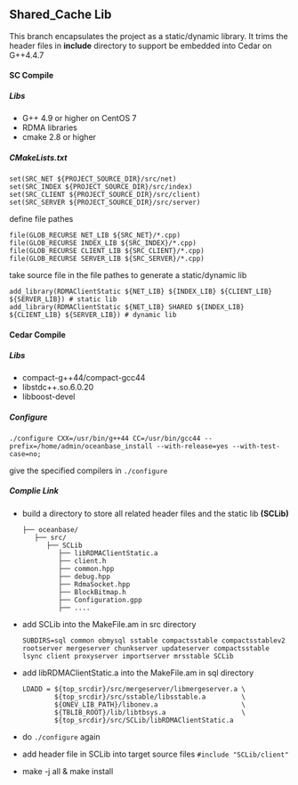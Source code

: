 ## Shared_Cache Lib
This branch encapsulates the project as a static/dynamic library. It trims the header files in **include** directory to support be embedded into Cedar on G++4.4.7

#### SC Compile
##### Libs
+ G++ 4.9 or higher on CentOS 7
+ RDMA libraries
+ cmake 2.8 or higher

##### CMakeLists.txt
    set(SRC_NET ${PROJECT_SOURCE_DIR}/src/net)
    set(SRC_INDEX ${PROJECT_SOURCE_DIR}/src/index)
    set(SRC_CLIENT ${PROJECT_SOURCE_DIR}/src/client)
    set(SRC_SERVER ${PROJECT_SOURCE_DIR}/src/server)
    
define file pathes

    file(GLOB_RECURSE NET_LIB ${SRC_NET}/*.cpp)
    file(GLOB_RECURSE INDEX_LIB ${SRC_INDEX}/*.cpp)
    file(GLOB_RECURSE CLIENT_LIB ${SRC_CLIENT}/*.cpp)
    file(GLOB_RECURSE SERVER_LIB ${SRC_SERVER}/*.cpp)
    
take source file in the file pathes to generate a static/dynamic lib 

    add_library(RDMAClientStatic ${NET_LIB} ${INDEX_LIB} ${CLIENT_LIB} ${SERVER_LIB}) # static lib
    add_library(RDMAClientStatic ${NET_LIB} SHARED ${INDEX_LIB} ${CLIENT_LIB} ${SERVER_LIB}) # dynamic lib
    

#### Cedar Compile
##### Libs
+ compact-g++44/compact-gcc44
+ libstdc++.so.6.0.20
+ libboost-devel

##### Configure
    ./configure CXX=/usr/bin/g++44 CC=/usr/bin/gcc44 --prefix=/home/admin/oceanbase_install --with-release=yes --with-test-case=no;

give the specified compilers in `./configure`

##### Complie Link
+ build a directory to store all related header files and the static lib **(SCLib)**

      ├── oceanbase/
         ├── src/
            ├── SCLib
               ├── libRDMAClientStatic.a
               ├── client.h
               ├── common.hpp
               ├── debug.hpp
               ├── RdmaSocket.hpp
               ├── BlockBitmap.h
               ├── Configuration.gpp
               ├── ....


+ add SCLib into the MakeFile.am in src directory

      SUBDIRS=sql common obmysql sstable compactsstable compactsstablev2 rootserver mergeserver chunkserver updateserver compactsstable lsync client proxyserver importserver mrsstable SCLib




+ add libRDMAClientStatic.a into the MakeFile.am in sql directory

      LDADD = ${top_srcdir}/src/mergeserver/libmergeserver.a \
              ${top_srcdir}/src/sstable/libsstable.a         \
              ${ONEV_LIB_PATH}/libonev.a                     \
              ${TBLIB_ROOT}/lib/libtbsys.a                   \
              ${top_srcdir}/src/SCLib/libRDMAClientStatic.a

+ do `./configure` again

+ add header file in SCLib into target source files `#include "SCLib/client"`

+ make -j all & make install

